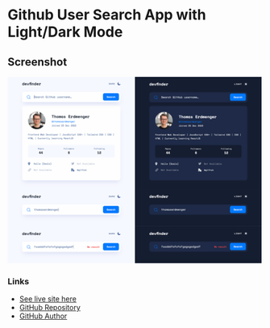 # Github User Search App with Light/Dark Mode

## Screenshot

![](./images/screenshot.png)

### Links

- [See live site here](https://thomaserdmenger.github.io/newsletter-sign-up/)
- [GitHub Repository](https://github.com/thomaserdmenger/newsletter-sign-up)
- [GitHub Author](https://github.com/thomaserdmenger)
